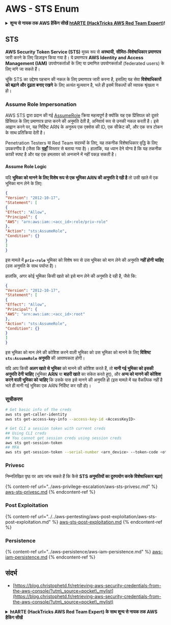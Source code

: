 # AWS - STS Enum

<details>

<summary><strong>शून्य से नायक तक AWS हैकिंग सीखें</strong> <a href="https://training.hacktricks.xyz/courses/arte"><strong>htARTE (HackTricks AWS Red Team Expert)</strong></a><strong>!</strong></summary>

HackTricks का समर्थन करने के अन्य तरीके:

* यदि आप चाहते हैं कि आपकी **कंपनी का विज्ञापन HackTricks में दिखाई दे** या **HackTricks को PDF में डाउनलोड करें**, तो [**सब्सक्रिप्शन प्लान्स**](https://github.com/sponsors/carlospolop) देखें!
* [**आधिकारिक PEASS & HackTricks स्वैग प्राप्त करें**](https://peass.creator-spring.com)
* [**The PEASS Family**](https://opensea.io/collection/the-peass-family) की खोज करें, हमारा विशेष [**NFTs संग्रह**](https://opensea.io/collection/the-peass-family)
* 💬 [**Discord group में शामिल हों**](https://discord.gg/hRep4RUj7f) या [**telegram group**](https://t.me/peass) या **Twitter पर** 🐦 [**@carlospolopm**](https://twitter.com/carlospolopm) **का अनुसरण करें**.
* **HackTricks के** [**HackTricks**](https://github.com/carlospolop/hacktricks) और [**HackTricks Cloud**](https://github.com/carlospolop/hacktricks-cloud) github repos में PRs सबमिट करके अपनी हैकिंग ट्रिक्स साझा करें.

</details>

## STS

**AWS Security Token Service (STS)** मुख्य रूप से **अस्थायी, सीमित-विशेषाधिकार प्रमाणपत्र** जारी करने के लिए डिज़ाइन किया गया है। ये प्रमाणपत्र **AWS Identity and Access Management (IAM)** उपयोगकर्ताओं के लिए या प्रमाणित उपयोगकर्ताओं (federated users) के लिए मांगे जा सकते हैं।

चूंकि STS का उद्देश्य पहचान की नकल के लिए प्रमाणपत्र जारी करना है, इसलिए यह सेवा **विशेषाधिकारों को बढ़ाने और दृढ़ता बनाए रखने** के लिए अत्यंत मूल्यवान है, भले ही इसमें विकल्पों की व्यापक श्रृंखला न हो।

### Assume Role Impersonation

AWS STS द्वारा प्रदान की गई [AssumeRole](https://docs.aws.amazon.com/STS/latest/APIReference/API\_AssumeRole.html) क्रिया महत्वपूर्ण है क्योंकि यह एक प्रिंसिपल को दूसरे प्रिंसिपल के लिए प्रमाणपत्र प्राप्त करने की अनुमति देती है, अनिवार्य रूप से उनकी नकल करती है। इसे आह्वान करने पर, यह निर्दिष्ट ARN के अनुरूप एक एक्सेस की ID, एक सीक्रेट की, और एक सत्र टोकन के साथ प्रतिक्रिया देती है।

Penetration Testers या Red Team सदस्यों के लिए, यह तकनीक विशेषाधिकार वृद्धि के लिए उपकरणीय है (जैसा कि [**यहाँ**](../aws-privilege-escalation/aws-sts-privesc.md#sts-assumerole) विस्तार से बताया गया है)। हालांकि, यह ध्यान देने योग्य है कि यह तकनीक काफी स्पष्ट है और यह एक हमलावर को अनजाने में नहीं पकड़ सकती है।


#### Assume Role Logic

यदि **भूमिका को मानने के लिए विशेष रूप से एक भूमिका ARN की अनुमति दे रही है** तो उसी खाते में एक भूमिका मान लेने के लिए:
```json
{
"Version": "2012-10-17",
"Statement": [
{
"Effect": "Allow",
"Principal": {
"AWS": "arn:aws:iam::<acc_id>:role/priv-role"
},
"Action": "sts:AssumeRole",
"Condition": {}
}
]
}
```
इस मामले में **`priv-role`** भूमिका को विशेष रूप से उस भूमिका को मान लेने की अनुमति **नहीं होनी चाहिए** (उस अनुमति के साथ पर्याप्त है)।

हालांकि, अगर कोई भूमिका किसी खाते को इसे मान लेने की अनुमति दे रही है, जैसे कि:
```json
{
"Version": "2012-10-17",
"Statement": [
{
"Effect": "Allow",
"Principal": {
"AWS": "arn:aws:iam::<acc_id>:root"
},
"Action": "sts:AssumeRole",
"Condition": {}
}
]
}
```
इस भूमिका को मान लेने की कोशिश करने वाली भूमिका को उस भूमिका को मानने के लिए **विशिष्ट `sts:AssumeRole` अनुमति** की आवश्यकता होगी।

यदि आप किसी **अलग खाते से भूमिका** को मानने की कोशिश करते हैं, तो **मानी गई भूमिका को इसकी अनुमति देनी चाहिए** (भूमिका **ARN** या **बाहरी खाते** का संकेत करते हुए), और **अन्य को मानने की कोशिश करने वाली भूमिका को चाहिए** कि उसके पास इसे मानने की अनुमति हो (इस मामले में यह वैकल्पिक नहीं है भले ही मानी गई भूमिका एक ARN निर्दिष्ट कर रही हो)।

### सूचीकरण
```bash
# Get basic info of the creds
aws sts get-caller-identity
aws sts get-access-key-info --access-key-id <AccessKeyID>

# Get CLI a session token with current creds
## Using CLI creds
## You cannot get session creds using session creds
aws sts get-session-token
## MFA
aws sts get-session-token --serial-number <arn_device> --token-code <otp_code>
```
### Privesc

निम्नलिखित पृष्ठ पर आप जांच सकते हैं कि कैसे **STS अनुमतियों का दुरुपयोग करके विशेषाधिकार बढ़ाएं**:

{% content-ref url="../aws-privilege-escalation/aws-sts-privesc.md" %}
[aws-sts-privesc.md](../aws-privilege-escalation/aws-sts-privesc.md)
{% endcontent-ref %}

### Post Exploitation

{% content-ref url="../../aws-pentesting/aws-post-exploitation/aws-sts-post-exploitation.md" %}
[aws-sts-post-exploitation.md](../../aws-pentesting/aws-post-exploitation/aws-sts-post-exploitation.md)
{% endcontent-ref %}

### Persistence

{% content-ref url="../aws-persistence/aws-iam-persistence.md" %}
[aws-iam-persistence.md](../aws-persistence/aws-iam-persistence.md)
{% endcontent-ref %}

## संदर्भ

* [https://blog.christophetd.fr/retrieving-aws-security-credentials-from-the-aws-console/?utm\_source=pocket\_mylist](https://blog.christophetd.fr/retrieving-aws-security-credentials-from-the-aws-console/?utm\_source=pocket\_mylist)

<details>

<summary><strong>htARTE (HackTricks AWS Red Team Expert) के साथ शून्य से नायक तक AWS हैकिंग सीखें</strong></summary>

HackTricks का समर्थन करने के अन्य तरीके:

* यदि आप चाहते हैं कि आपकी **कंपनी का विज्ञापन HackTricks में दिखाई दे** या **HackTricks को PDF में डाउनलोड करें** तो [**सदस्यता योजनाएं**](https://github.com/sponsors/carlospolop) देखें!
* [**आधिकारिक PEASS & HackTricks स्वैग**](https://peass.creator-spring.com) प्राप्त करें
* [**The PEASS Family**](https://opensea.io/collection/the-peass-family) की खोज करें, हमारा विशेष [**NFTs**](https://opensea.io/collection/the-peass-family) संग्रह
* 💬 [**Discord समूह**](https://discord.gg/hRep4RUj7f) में **शामिल हों** या [**telegram समूह**](https://t.me/peass) में या **Twitter** पर मुझे 🐦 [**@carlospolopm**](https://twitter.com/carlospolopm) **का अनुसरण करें**.
* **HackTricks** और [**HackTricks Cloud**](https://github.com/carlospolop/hacktricks-cloud) github repos में PRs सबमिट करके अपनी हैकिंग ट्रिक्स साझा करें.

</details>
